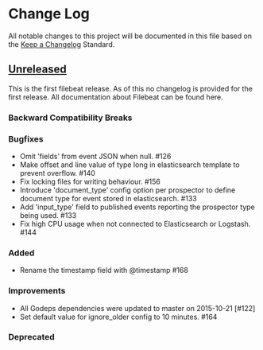 # Change Log
All notable changes to this project will be documented in this file based on the
[Keep a Changelog](http://keepachangelog.com/) Standard.


## [Unreleased](https://github.com/elastic/filebeat/compare/13678f4...HEAD)

This is the first filebeat release. As of this no changelog is provided for the first release.
All documentation about Filebeat can be found here.

### Backward Compatibility Breaks

### Bugfixes
- Omit 'fields' from event JSON when null. #126
- Make offset and line value of type long in elasticsearch template to prevent overflow. #140
- Fix locking files for writing behaviour. #156
- Introduce 'document_type' config option per prospector to define document type
  for event stored in elasticsearch. #133
- Add 'input_type' field to published events reporting the prospector type being used. #133
- Fix high CPU usage when not connected to Elasticsearch or Logstash. #144

### Added
- Rename the timestamp field with @timestamp #168

### Improvements
- All Godeps dependencies were updated to master on 2015-10-21 [#122]
- Set default value for ignore_older config to 10 minutes. #164

### Deprecated
